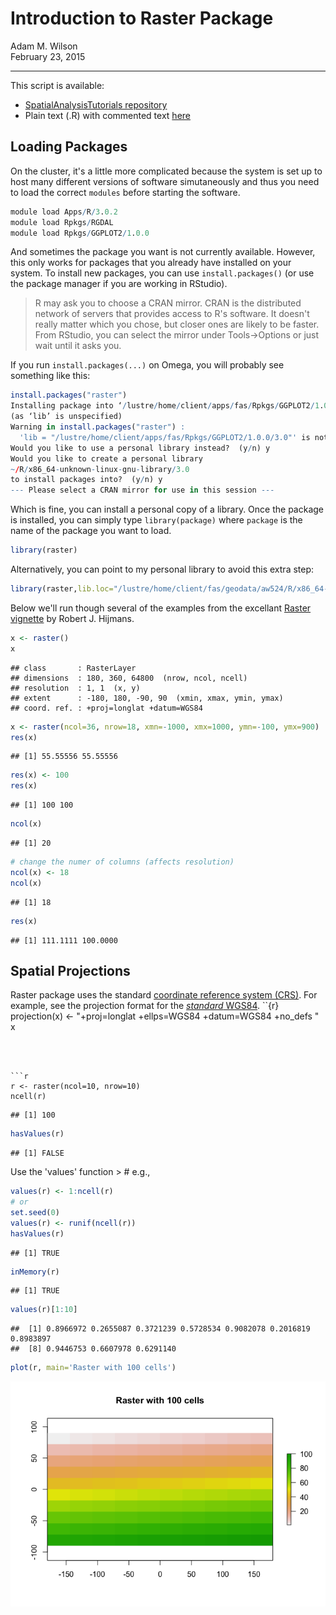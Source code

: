 # Introduction to Raster Package
Adam M. Wilson  
February 23, 2015  




----

This script is available:

  * [SpatialAnalysisTutorials repository](http://github.com/adammwilson/SpatialAnalysisTutorials/blob/master/R_RasterIntroduction)
  * Plain text (.R) with commented text 
  [here](https://raw.githubusercontent.com/adammwilson/SpatialAnalysisTutorials/master/R_RasterIntroduction/R_RasterIntroduction.R)
 

## Loading Packages

On the cluster, it's a little more complicated because the system is set up to host many different versions of software simutaneously and thus you need to load the correct `modules` before starting the software.  


```r
module load Apps/R/3.0.2     
module load Rpkgs/RGDAL
module load Rpkgs/GGPLOT2/1.0.0
```

And sometimes the package you want is not currently available.  However, this only works for packages that you already have installed on your system.  To install new packages, you can use `install.packages()` (or use the package manager if you are working in RStudio). 

> R may ask you to choose a CRAN mirror. CRAN is the distributed network of servers that provides access to R's software.  It doesn't really matter which you chose, but closer ones are likely to be faster.  From RStudio, you can select the mirror under Tools→Options or just wait until it asks you.


If you run `install.packages(...)` on Omega, you will probably see something like this:


```r
install.packages("raster")
Installing package into ‘/lustre/home/client/apps/fas/Rpkgs/GGPLOT2/1.0.0/3.0’
(as ‘lib’ is unspecified)
Warning in install.packages("raster") :
  'lib = "/lustre/home/client/apps/fas/Rpkgs/GGPLOT2/1.0.0/3.0"' is not writable
Would you like to use a personal library instead?  (y/n) y
Would you like to create a personal library
~/R/x86_64-unknown-linux-gnu-library/3.0
to install packages into?  (y/n) y
--- Please select a CRAN mirror for use in this session ---
```

Which is fine, you can install a personal copy of a library.  Once the package is installed, you can simply type `library(package)` where `package` is the name of the package you want to load.  


```r
library(raster)
```


Alternatively, you can point to my personal library to avoid this extra step:


```r
library(raster,lib.loc="/lustre/home/client/fas/geodata/aw524/R/x86_64-unknown-linux-gnu-library/3.0")
```

Below we'll run though several of the examples from the excellant [Raster vignette](http://cran.r-project.org/web/packages/raster/vignettes/Raster.pdf) by Robert J. Hijmans.


```r
x <- raster()
x
```

```
## class       : RasterLayer 
## dimensions  : 180, 360, 64800  (nrow, ncol, ncell)
## resolution  : 1, 1  (x, y)
## extent      : -180, 180, -90, 90  (xmin, xmax, ymin, ymax)
## coord. ref. : +proj=longlat +datum=WGS84
```


```r
x <- raster(ncol=36, nrow=18, xmn=-1000, xmx=1000, ymn=-100, ymx=900)
res(x)
```

```
## [1] 55.55556 55.55556
```

```r
res(x) <- 100
res(x)
```

```
## [1] 100 100
```

```r
ncol(x)
```

```
## [1] 20
```




```r
# change the numer of columns (affects resolution)
ncol(x) <- 18
ncol(x)
```

```
## [1] 18
```

```r
res(x)
```

```
## [1] 111.1111 100.0000
```

## Spatial Projections
Raster package uses the standard [coordinate reference system (CRS)](http://www.spatialreference.org).  For example, see the projection format for the [_standard_ WGS84](http://www.spatialreference.org/ref/epsg/4326/).
``{r}
projection(x) <- "+proj=longlat +ellps=WGS84 +datum=WGS84 +no_defs "
x
```



```r
r <- raster(ncol=10, nrow=10)
ncell(r)
```

```
## [1] 100
```

```r
hasValues(r)
```

```
## [1] FALSE
```


Use the 'values' function > # e.g.,

```r
values(r) <- 1:ncell(r)
# or
set.seed(0)
values(r) <- runif(ncell(r))
hasValues(r)
```

```
## [1] TRUE
```

```r
inMemory(r)
```

```
## [1] TRUE
```

```r
values(r)[1:10]
```

```
##  [1] 0.8966972 0.2655087 0.3721239 0.5728534 0.9082078 0.2016819 0.8983897
##  [8] 0.9446753 0.6607978 0.6291140
```

```r
plot(r, main='Raster with 100 cells')
```

![](R_RasterIntroduction_files/figure-html/unnamed-chunk-10-1.png) 
